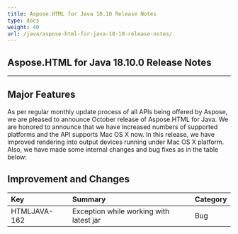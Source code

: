 ```yaml
---
title: Aspose.HTML for Java 18.10 Release Notes
type: docs
weight: 40
url: /java/aspose-html-for-java-18-10-release-notes/
---
```


## **Aspose.HTML for Java 18.10.0 Release Notes** ## 
-----
## **Major Features** ## 
As per regular monthly update process of all APIs being offered by Aspose, we are pleased to announce October release of Aspose.HTML for Java. We are honored to announce that we have increased numbers of supported platforms and the API supports Mac OS X now. In this release, we have improved rendering into output devices running under Mac OS X platform. Also, we have made some internal changes and bug fixes as in the table below:
## **Improvement and Changes** ## 

|**Key**|**Summary**|**Category**|
| :- | :- | :- |
|HTMLJAVA-162|Exception while working with latest jar|Bug|

